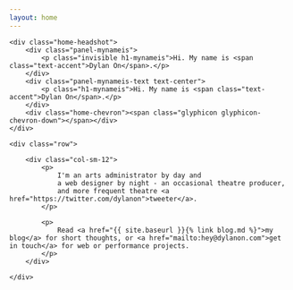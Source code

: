 ```yaml
---
layout: home
---
```


<div class="container-fluid headshot-container">

	<div class="home-headshot">
		<div class="panel-mynameis">
			<p class="invisible h1-mynameis">Hi. My name is <span class="text-accent">Dylan On</span>.</p>
		</div>
		<div class="panel-mynameis-text text-center">
			<p class="h1-mynameis">Hi. My name is <span class="text-accent">Dylan On</span>.</p>
		</div>
		<div class="home-chevron"><span class="glyphicon glyphicon-chevron-down"></span></div>
	</div>

</div>

<div class="home-text container text-center">

	<div class="row">

		<div class="col-sm-12">
			<p>
				I'm an arts administrator by day and
				a web designer by night - an occasional theatre producer,
				and more frequent theatre <a href="https://twitter.com/dylanon">tweeter</a>.
			</p>

			<p>
				Read <a href="{{ site.baseurl }}{% link blog.md %}">my blog</a> for short thoughts, or <a href="mailto:hey@dylanon.com">get in touch</a> for web or performance projects.
			</p>
		</div>

	</div>

</div>